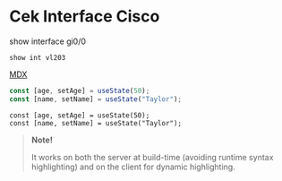 # Cek Interface Cisco

show interface gi0/0

```show int vl203```

[MDX](https://mdxjs.com "title")


```js /age/#v /name/#v /setAge/#s /setName/#s /50/#i /"Taylor"/#i
const [age, setAge] = useState(50);
const [name, setName] = useState("Taylor");
```


```shell /age/#v /name/#v /setAge/#s /setName/#s /50/#i /"Taylor"/#i
const [age, setAge] = useState(50);
const [name, setName] = useState("Taylor");
```

> **Note!**
>
> It works on both the server at build-time (avoiding runtime syntax highlighting) and on the client for dynamic highlighting.
